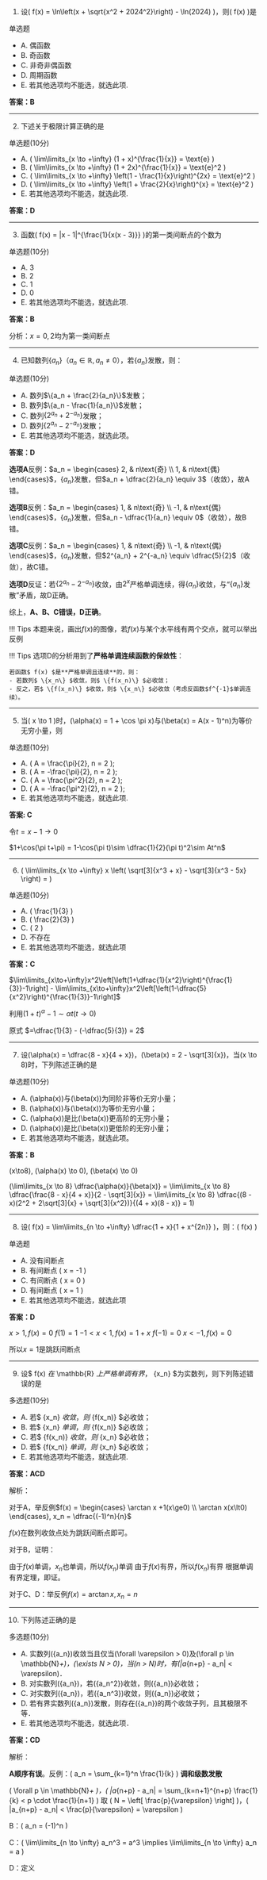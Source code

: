 1. 设\( f(x) = \ln\left(x + \sqrt{x^2 + 2024^2}\right) - \ln(2024) \)，则\( f(x) \)是

单选题

- A. 偶函数
- B. 奇函数
- C. 非奇非偶函数
- D. 周期函数
- E. 若其他选项均不能选，就选此项.

**答案：B**

---

2. 下述关于极限计算正确的是

单选题(10分)

- A. \( \lim\limits_{x \to +\infty} (1 + x)^{\frac{1}{x}} = \text{e} \)
- B. \( \lim\limits_{x \to +\infty} (1 + 2x)^{\frac{1}{x}} = \text{e}^2 \)
- C. \( \lim\limits_{x \to +\infty} \left(1 - \frac{1}{x}\right)^{2x} = \text{e}^2 \)
- D. \( \lim\limits_{x \to +\infty} \left(1 + \frac{2}{x}\right)^{x} = \text{e}^2 \)
- E. 若其他选项均不能选，就选此项.

**答案：D**

---

3. 函数\( f(x) = |x - 1|^{\frac{1}{x(x - 3)}} \)的第一类间断点的个数为

单选题(10分)

- A. 3
- B. 2
- C. 1
- D. 0
- E. 若其他选项均不能选，就选此项.

**答案：B**

分析：$x = 0,2$均为第一类间断点

---

4. 已知数列$\{a_n\}$（$a_n \in \mathbb{R}, a_n \neq 0$），若$\{a_n\}$发散，则：

单选题(10分)

- A. 数列$\{a_n + \frac{2}{a_n}\}$发散；
- B. 数列$\{a_n - \frac{1}{a_n}\}$发散；
- C. 数列$\{2^{a_n} + 2^{-a_n}\}$发散；
- D. 数列$\{2^{a_n} - 2^{-a_n}\}$发散；
- E. 若其他选项均不能选，就选此项。

**答案：D**

**选项A**反例：$a_n = \begin{cases} 2, & n\text{奇} \\ 1, & n\text{偶} \end{cases}$，$\{a_n\}$发散，但$a_n + \dfrac{2}{a_n} \equiv 3$（收敛），故A错。

**选项B**反例：$a_n = \begin{cases} 1, & n\text{奇} \\ -1, & n\text{偶} \end{cases}$，$\{a_n\}$发散，但$a_n - \dfrac{1}{a_n} \equiv 0$（收敛），故B错。

**选项C**反例：$a_n = \begin{cases} 1, & n\text{奇} \\ -1, & n\text{偶} \end{cases}$，$\{a_n\}$发散，但$2^{a_n} + 2^{-a_n} \equiv \dfrac{5}{2}$（收敛），故C错。

**选项D**反证：若$\{2^{a_n} - 2^{-a_n}\}$收敛，由$2^x$严格单调连续，得$\{a_n\}$收敛，与“$\{a_n\}$发散”矛盾，故D正确。

综上，**A、B、C错误，D正确**。

!!! Tips
    本题来说，画出$f(x)$的图像，若$f(x)$与某个水平线有两个交点，就可以举出反例

!!! Tips
    选项D的分析用到了**严格单调连续函数的保敛性**：

    若函数$ f(x) $是**严格单调且连续**的，则：
    - 若数列$ \{x_n\} $收敛，则$ \{f(x_n)\} $必收敛；
    - 反之，若$ \{f(x_n)\} $收敛，则$ \{x_n\} $必收敛（考虑反函数$f^{-1}$单调连续）。



---

5. 当\( x \to 1 \)时，\(\alpha(x) = 1 + \cos \pi x\)与\(\beta(x) = A(x - 1)^n\)为等价无穷小量，则

单选题(10分)

- A. \( A = \frac{\pi}{2}, n = 2 \);
- B. \( A = -\frac{\pi}{2}, n = 2 \);
- C. \( A = \frac{\pi^2}{2}, n = 2 \);
- D. \( A = -\frac{\pi^2}{2}, n = 2 \);
- E. 若其他选项均不能选，就选此项.

**答案: C**

令$t = x-1\to0$

$1+\cos(\pi t+\pi) = 1-\cos(\pi t)\sim \dfrac{1}{2}(\pi t)^2\sim At^n$



---

6. \( \lim\limits_{x \to +\infty} x \left( \sqrt[3]{x^3 + x} - \sqrt[3]{x^3 - 5x} \right) = \)

单选题(10分)

- A. \( \frac{1}{3} \)
- B. \( \frac{2}{3} \)
- C. \( 2 \)
- D. 不存在
- E. 若其他选项均不能选，就选此项

**答案：C**

$\lim\limits_{x\to+\infty}x^2\left[\left(1+\dfrac{1}{x^2}\right)^{\frac{1}{3}}-1\right] - \lim\limits_{x\to+\infty}x^2\left[\left(1-\dfrac{5}{x^2}\right)^{\frac{1}{3}}-1\right]$

利用$(1+t)^\alpha-1\sim \alpha t(t\to0)$

原式 $=\dfrac{1}{3} - (-\dfrac{5}{3}) = 2$

---

7. 设\(\alpha(x) = \dfrac{8 - x}{4 + x}\)，\(\beta(x) = 2 - \sqrt[3]{x}\)，当\(x \to 8\)时，下列陈述正确的是

单选题(10分)

- A. \(\alpha(x)\)与\(\beta(x)\)为同阶非等价无穷小量；
- B. \(\alpha(x)\)与\(\beta(x)\)为等价无穷小量；
- C. \(\alpha(x)\)是比\(\beta(x)\)更高阶的无穷小量；
- D. \(\alpha(x)\)是比\(\beta(x)\)更低阶的无穷小量；
- E. 若其他选项均不能选，就选此项。

**答案：B**


\(x\to8\), \(\alpha(x) \to 0\), \(\beta(x) \to 0\)

\(\lim\limits_{x \to 8} \dfrac{\alpha(x)}{\beta(x)} = \lim\limits_{x \to 8} \dfrac{\frac{8 - x}{4 + x}}{2 - \sqrt[3]{x}} = \lim\limits_{x \to 8} \dfrac{(8 - x)(2^2 + 2\sqrt[3]{x} + \sqrt[3]{x^2})}{(4 + x)(8 - x)} = 1\)


---

8. 设\( f(x) = \lim\limits_{n \to +\infty} \dfrac{1 + x}{1 + x^{2n}} \)，则：\( f(x) \)

单选题

- A. 没有间断点
- B. 有间断点 \( x = -1 \)
- C. 有间断点 \( x = 0 \)
- D. 有间断点 \( x = 1 \)
- E. 若其他选项均不能选，就选此项

**答案：D**

$x>1,f(x) = 0$
$f(1) = 1$
$-1<x<1,f(x) = 1+x$
$f(-1) = 0$
$x<-1,f(x) = 0$

所以$x = 1$是跳跃间断点


---


9. 设$ f(x) $在$ \mathbb{R} $上严格单调有界，$ \{x_n\} $为实数列，则下列陈述错误的是

多选题(10分)

- A. 若$ \{x_n\} $收敛，则$ \{f(x_n)\} $必收敛；
- B. 若$ \{x_n\} $单调，则$ \{f(x_n)\} $必收敛；
- C. 若$ \{f(x_n)\} $收敛，则$ \{x_n\} $必收敛；
- D. 若$ \{f(x_n)\} $单调，则$ \{x_n\} $必收敛；
- E. 若其他选项均不能选，就选此项.

**答案：ACD**

解析：

对于A，举反例$f(x) = \begin{cases}
    \arctan x +1(x\ge0) \\
    \arctan x(x\lt0)
\end{cases}, x_n = \dfrac{(-1)^n}{n}$

$f(x)$在数列收敛点处为跳跃间断点即可。

对于B，证明：

由于$f(x)$单调，$x_n$也单调，所以$f(x_n)$单调
由于$f(x)$有界，所以$f(x_n)$有界
根据单调有界定理，即证。

对于C、D：举反例$f(x) = \arctan x, x_n = n$

---

10. 下列陈述正确的是

多选题(10分)

- A. 实数列\(\{a_n\}\)收敛当且仅当\(\forall \varepsilon > 0\)及\(\forall p \in \mathbb{N}_+\)，\(\exists N > 0\)，当\(n > N\)时，有\(|a_{n+p} - a_n| < \varepsilon\)．
- B. 对实数列\(\{a_n\}\)，若\(\{a_n^2\}\)收敛，则\(\{a_n\}\)必收敛；
- C. 对实数列\(\{a_n\}\)，若\(\{a_n^3\}\)收敛，则\(\{a_n\}\)必收敛；
- D. 若有界实数列\(\{a_n\}\)发散，则存在\(\{a_n\}\)的两个收敛子列，且其极限不等．
- E. 若其他选项均不能选，就选此项．

**答案：CD**

解析：

**A顺序有误**。反例：\( a_n = \sum_{k=1}^n \frac{1}{k} \) **调和级数发散**

\( \forall p \in \mathbb{N}_+ \)，\( |a_{n+p} - a_n| = \sum_{k=n+1}^{n+p} \frac{1}{k} < p \cdot \frac{1}{n+1} \)
取 \( N = \left[ \frac{p}{\varepsilon} \right] \)，\( |a_{n+p} - a_n| < \frac{p}{\varepsilon} = \varepsilon \) 


B：\( a_n = (-1)^n \)

C：\( \lim\limits_{n \to \infty} a_n^3 = a^3 \implies \lim\limits_{n \to \infty} a_n = a \)

D：定义
